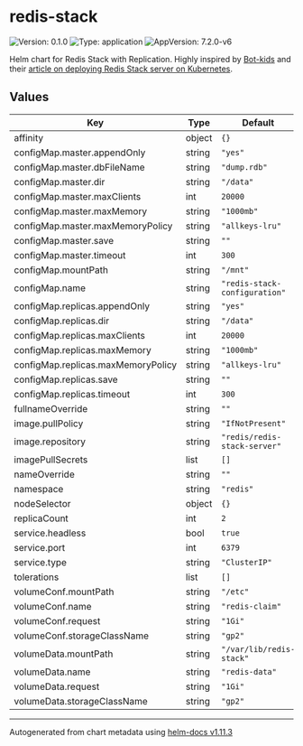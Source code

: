# redis-stack

![Version: 0.1.0](https://img.shields.io/badge/Version-0.1.0-informational?style=flat-square) ![Type: application](https://img.shields.io/badge/Type-application-informational?style=flat-square) ![AppVersion: 7.2.0-v6](https://img.shields.io/badge/AppVersion-7.2.0--v6-informational?style=flat-square)

Helm chart for Redis Stack with Replication. Highly inspired by [Bot-kids](https://dev.to/botkids) and their [article on deploying Redis Stack server on Kubernetes](https://dev.to/botkids/ho-to-deploy-redis-stack-server-statefulset-in-kubernetes-4j8g).

## Values

| Key | Type | Default | Description |
|-----|------|---------|-------------|
| affinity | object | `{}` |  |
| configMap.master.appendOnly | string | `"yes"` |  |
| configMap.master.dbFileName | string | `"dump.rdb"` |  |
| configMap.master.dir | string | `"/data"` |  |
| configMap.master.maxClients | int | `20000` |  |
| configMap.master.maxMemory | string | `"1000mb"` |  |
| configMap.master.maxMemoryPolicy | string | `"allkeys-lru"` |  |
| configMap.master.save | string | `""` |  |
| configMap.master.timeout | int | `300` |  |
| configMap.mountPath | string | `"/mnt"` |  |
| configMap.name | string | `"redis-stack-configuration"` |  |
| configMap.replicas.appendOnly | string | `"yes"` |  |
| configMap.replicas.dir | string | `"/data"` |  |
| configMap.replicas.maxClients | int | `20000` |  |
| configMap.replicas.maxMemory | string | `"1000mb"` |  |
| configMap.replicas.maxMemoryPolicy | string | `"allkeys-lru"` |  |
| configMap.replicas.save | string | `""` |  |
| configMap.replicas.timeout | int | `300` |  |
| fullnameOverride | string | `""` |  |
| image.pullPolicy | string | `"IfNotPresent"` |  |
| image.repository | string | `"redis/redis-stack-server"` |  |
| imagePullSecrets | list | `[]` |  |
| nameOverride | string | `""` |  |
| namespace | string | `"redis"` |  |
| nodeSelector | object | `{}` |  |
| replicaCount | int | `2` |  |
| service.headless | bool | `true` |  |
| service.port | int | `6379` |  |
| service.type | string | `"ClusterIP"` |  |
| tolerations | list | `[]` |  |
| volumeConf.mountPath | string | `"/etc"` |  |
| volumeConf.name | string | `"redis-claim"` |  |
| volumeConf.request | string | `"1Gi"` |  |
| volumeConf.storageClassName | string | `"gp2"` |  |
| volumeData.mountPath | string | `"/var/lib/redis-stack"` |  |
| volumeData.name | string | `"redis-data"` |  |
| volumeData.request | string | `"1Gi"` |  |
| volumeData.storageClassName | string | `"gp2"` |  |

----------------------------------------------
Autogenerated from chart metadata using [helm-docs v1.11.3](https://github.com/norwoodj/helm-docs/releases/v1.11.3)
